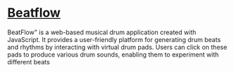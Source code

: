 # [Beatflow](https://diwakarallu.github.io/Beatflow/) 
BeatFlow" is a web-based musical drum application created with JavaScript. It provides a user-friendly platform for generating drum beats and rhythms by interacting with virtual drum pads. Users can click on these pads to produce various drum sounds, enabling them to experiment with different beats  
